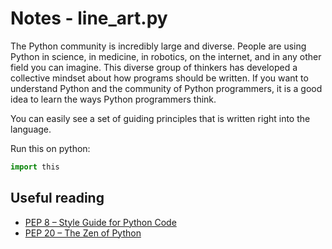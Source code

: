 # Notes - line_art.py

The Python community is incredibly large and diverse. People are using Python in science, in medicine, in robotics, on the internet, and in any other field you can imagine. This diverse group of thinkers has developed a collective mindset about how programs should be written. If you want to understand Python and the community of Python programmers, it is a good idea to learn the ways Python programmers think.

You can easily see a set of guiding principles that is written right into the language.

Run this on python:

```python
import this
```

## Useful reading

- [PEP 8 – Style Guide for Python Code](https://peps.python.org/pep-0008/)
- [PEP 20 – The Zen of Python](https://peps.python.org/pep-0020/)
